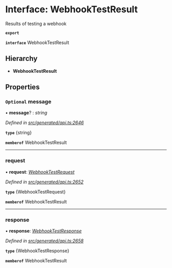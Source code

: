# Interface: WebhookTestResult

Results of testing a webhook

**`export`** 

**`interface`** WebhookTestResult

## Hierarchy

* **WebhookTestResult**

## Properties

### `Optional` message

• **message**? : *string*

*Defined in [src/generated/api.ts:2646](https://github.com/mailslurp/mailslurp-client-ts-js/blob/507ad2d/src/generated/api.ts#L2646)*

**`type`** {string}

**`memberof`** WebhookTestResult

___

###  request

• **request**: *[WebhookTestRequest](../modules/_generated_api_.webhooktestrequest.md)*

*Defined in [src/generated/api.ts:2652](https://github.com/mailslurp/mailslurp-client-ts-js/blob/507ad2d/src/generated/api.ts#L2652)*

**`type`** {WebhookTestRequest}

**`memberof`** WebhookTestResult

___

###  response

• **response**: *[WebhookTestResponse](_generated_api_.webhooktestresponse.md)*

*Defined in [src/generated/api.ts:2658](https://github.com/mailslurp/mailslurp-client-ts-js/blob/507ad2d/src/generated/api.ts#L2658)*

**`type`** {WebhookTestResponse}

**`memberof`** WebhookTestResult

